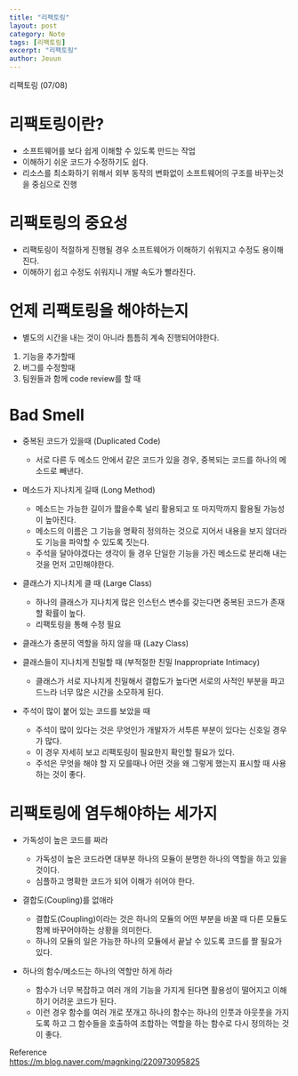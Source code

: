 ```yaml
---
title: "리팩토링"
layout: post
category: Note
tags: [리팩토링]
excerpt: "리팩토링"
author: Jeuun
---
```

리팩토링 (07/08)

# 리팩토링이란?
- 소프트웨어를 보다 쉽게 이해할 수 있도록 만드는 작업
- 이해하기 쉬운 코드가 수정하기도 쉽다. 
- 리소스를 최소화하기 위해서 외부 동작의 변화없이 소프트웨어의 구조를 바꾸는것을 중심으로 진행

# 리팩토링의 중요성
- 리팩토링이 적절하게 진행될 경우 소프트웨어가 이해하기 쉬워지고 수정도 용이해진다. 
- 이해하기 쉽고 수정도 쉬워지니 개발 속도가 빨라진다. 

# 언제 리팩토링을 해야하는지 
- 별도의 시간을 내는 것이 아니라 틈틈히 계속 진행되어야한다. 
1. 기능을 추가할때 
2. 버그를 수정할때 
3. 팀원들과 함께 code review를 할 때

# Bad Smell
- 중복된 코드가 있을때 (Duplicated Code)
  * 서로 다른 두 메소드 안에서 같은 코드가 있을 경우, 중복되는 코드를 하나의 메소드로 빼낸다. 

- 메소드가 지나치게 길때 (Long Method)
  * 메소드는 가능한 길이가 짧을수록 널리 활용되고 또 마지막까지 활용될 가능성이 높아진다. 
  * 메소드의 이름은 그 기능을 명확히 정의하는 것으로 지어서 내용을 보지 않더라도 기능을 파악할 수 있도록 짓는다. 
  * 주석을 달아야겠다는 생각이 들 경우 단일한 기능을 가진 메소드로 분리해 내는 것을 먼저 고민해야한다. 

- 클래스가 지나치게 클 때 (Large Class)
  * 하나의 클래스가 지나치게 많은 인스턴스 변수를 갖는다면 중복된 코드가 존재할 확률이 높다. 
  * 리팩토링을 통해 수정 필요

- 클래스가 충분히 역할을 하지 않을 때 (Lazy Class)
- 클래스들이 지나치게 친밀할 때 (부적절한 친밀 Inappropriate Intimacy) 
  * 클래스가 서로 지나치게 친밀해서 결합도가 높다면 서로의 사적인 부분을 파고 드느라 너무 많은 시간을 소모하게 된다.
- 주석이 많이 붙어 있는 코드를 보았을 때 
  * 주석이 많이 있다는 것은 무엇인가 개발자가 서투른 부분이 있다는 신호일 경우가 많다. 
  * 이 경우 자세히 보고 리팩토링이 필요한지 확인할 필요가 있다. 
  * 주석은 무엇을 해야 할 지 모를때나 어떤 것을 왜 그렇게 했는지 표시할 때 사용하는 것이 좋다. 

# 리팩토링에 염두해야하는 세가지
- 가독성이 높은 코드를 짜라
  * 가독성이 높은 코드라면 대부분 하나의 모듈이 분명한 하나의 역할을 하고 있을 것이다. 
  * 심플하고 명확한 코드가 되어 이해가 쉬어야 한다. 

- 결합도(Coupling)를 없애라 
  * 결합도(Coupling)이라는 것은 하나의 모듈의 어떤 부분을 바꿀 때 다른 모듈도 함께 바꾸어야하는 상황을 의미한다. 
  * 하나의 모듈의 일은 가능한 하나의 모듈에서 끝날 수 있도록 코드를 짤 필요가 있다. 

- 하나의 함수/메소드는 하나의 역할만 하게 하라
  * 함수가 너무 복잡하고 여러 개의 기능을 가지게 된다면 활용성이 떨어지고 이해하기 어려운 코드가 된다. 
  * 이런 경우 함수를 여러 개로 쪼개고 하나의 함수는 하나의 인풋과 아웃풋을 가지도록 하고 그 함수들을 호출하여 조합하는 역할을 하는 함수로 다시 정의하는 것이 좋다. 




Reference<br>
https://m.blog.naver.com/magnking/220973095825

